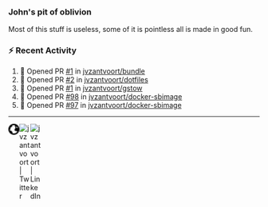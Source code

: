 ### John's pit of oblivion

Most of this stuff is useless, some of it is pointless all is made in good fun.

### :zap: Recent Activity

<!--START_SECTION:activity-->
1. 💪 Opened PR [#1](undefined) in [jvzantvoort/bundle](https://github.com/jvzantvoort/bundle)
2. 💪 Opened PR [#2](undefined) in [jvzantvoort/dotfiles](https://github.com/jvzantvoort/dotfiles)
3. 💪 Opened PR [#1](undefined) in [jvzantvoort/gstow](https://github.com/jvzantvoort/gstow)
4. 💪 Opened PR [#98](undefined) in [jvzantvoort/docker-sbimage](https://github.com/jvzantvoort/docker-sbimage)
5. 💪 Opened PR [#97](undefined) in [jvzantvoort/docker-sbimage](https://github.com/jvzantvoort/docker-sbimage)
<!--END_SECTION:activity-->

---

[<img align="left" alt="jvzantvoort.org" width="22px" src="https://raw.githubusercontent.com/iconic/open-iconic/master/svg/globe.svg" />][website]
[<img align="left" alt="jvzantvoort | Twitter" width="22px" src="https://cdn.jsdelivr.net/npm/simple-icons@v3/icons/twitter.svg" />][twitter]
[<img align="left" alt="jvzantvoort | LinkedIn" width="22px" src="https://cdn.jsdelivr.net/npm/simple-icons@v3/icons/linkedin.svg" />][linkedin]


[website]: https://vanzantvoort.org/
[twitter]: https://twitter.com/jvanzantvoort
[linkedin]: https://www.linkedin.com/in/johnvanzantvoort/
